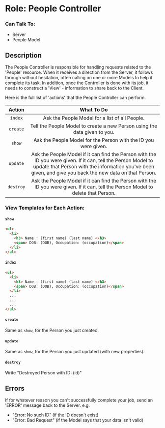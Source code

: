 # Role: People Controller

### Can Talk To:
* Server
* People Model

## Description
The People Controller is responsible for handling requests related to the 'People' resource. When it receives a direction from the Server, it follows through without hesitation, often calling on one or more Models to help it complete its task. In addition, once the Controller is done with its job, it needs to construct a 'View' - information to share back to the Client.

Here is the full list of 'actions' that the People Controller can perform.

| Action | What To Do |
|:--:|:--:|
| `index` | Ask the People Model for a list of all People. |
| `create` | Tell the People Model to create a new Person using the data given to you.|
| `show` | Ask the People Model for the Person with the ID you were given. |
| `update` | Ask the People Model if it can find the Person with the ID you were given. If it can, tell the Person Model to update that Person with the information you've been given, and give you back the new data on that Person. |
| `destroy` | Ask the People Model if it can find the Person with the ID you were given. If it can, tell the Person Model to delete that Person. |

### View Templates for Each Action:

#### `show`
```html
<ul>
  <li>
    <h3> Name : (first name) (last name) </h3>
    <span> DOB: (DOB), Occupation: (occupation)</span>
  </li>
</ul>
```

#### `index`
```html
<ul>
  <li>
    <h3> Name : (first name) (last name) </h3>
    <span> DOB: (DOB), Occupation: (occupation)</span>
  </li>
  ...
  ...
  ...
</ul>
```

#### `create`
Same as `show`, for the Person you just created.

#### `update`
Same as `show`, for the Person you just updated (with new properties).

#### `destroy`
Write "Destroyed Person with ID: (id)"

## Errors
If for whatever reason you can't successfully complete your job, send an 'ERROR' message back to the Server.
e.g.
* "Error: No such ID" (if the ID doesn't exist)
* "Error: Bad Request" (if the Model says that your data isn't valid)
